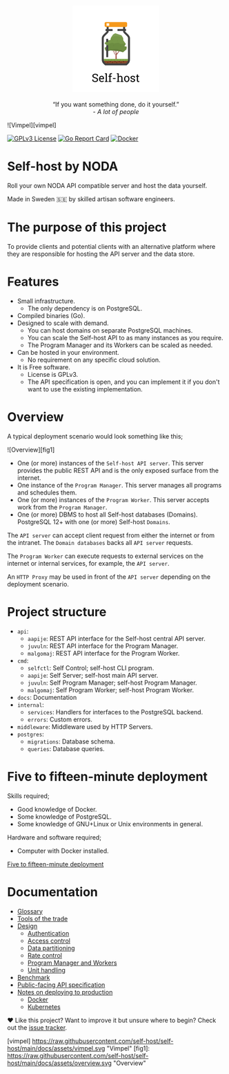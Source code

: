 <p align="center">
    <img src="https://raw.githubusercontent.com/self-host/self-host/main/docs/assets/logo.svg" width="200" height="200">
    <br>
    <br>
    <quote>&ldquo;If you want something done, do it yourself.&rdquo;</quote>
    <br>
    <i>- A lot of people</i>
</p>


![Vimpel][vimpel]

[![GPLv3 License](https://img.shields.io/badge/license-GPLv3-blue)](https://github.com/self-host/self-host/blob/master/LICENSE)
[![Go Report Card](https://goreportcard.com/badge/github.com/self-host/self-host)](https://goreportcard.com/report/github.com/self-host/self-host)
[![Docker](https://github.com/self-host/self-host/actions/workflows/docker.yml/badge.svg)](https://github.com/self-host/self-host/actions/workflows/docker.yml)

# Self-host by NODA

Roll your own NODA API compatible server and host the data yourself.

Made in Sweden :sweden: by skilled artisan software engineers.


# The purpose of this project

To provide clients and potential clients with an alternative platform where they are responsible for hosting the API server and the data store.


# Features

- Small infrastructure.
    + The only dependency is on PostgreSQL.
- Compiled binaries (Go).
- Designed to scale with demand.
    + You can host domains on separate PostgreSQL machines.
    + You can scale the Self-host API to as many instances as you require.
    + The Program Manager and its Workers can be scaled as needed.
- Can be hosted in your environment.
    + No requirement on any specific cloud solution.
- It is Free software.
    + License is GPLv3.
    + The API specification is open, and you can implement it if you don't want to use the existing implementation.


# Overview

A typical deployment scenario would look something like this;

![Overview][fig1]

- One (or more) instances of the `Self-host API server`. This server provides the public REST API and is the only exposed surface from the internet.
- One instance of the `Program Manager`. This server manages all programs and schedules them.
- One (or more) instances of the `Program Worker`. This server accepts work from the `Program Manager`.
- One (or more) DBMS to host all Self-host databases (Domains). PostgreSQL 12+ with one (or more) Self-host `Domains`.

The `API server` can accept client request from either the internet or from the intranet. The `Domain databases` backs all `API server` requests.

The `Program Worker` can execute requests to external services on the internet or internal services, for example, the `API server`.

An `HTTP Proxy` may be used in front of the `API server` depending on the deployment scenario.


# Project structure

- `api`:
    + `aapije`: REST API interface for the Self-host central API server.
    + `juvuln`: REST API interface for the Program Manager.
    + `malgomaj`: REST API interface for the Program Worker.
- `cmd`:
    + `selfctl`: Self Control; self-host CLI program.
    + `aapije`: Self Server; self-host main API server.
    + `juvuln`: Self Program Manager; self-host Program Manager.
    + `malgomaj`: Self Program Worker; self-host Program Worker.
- `docs`: Documentation
- `internal`:
    + `services`: Handlers for interfaces to the PostgreSQL backend.
    + `errors`: Custom errors.
- `middleware`: Middleware used by HTTP Servers.
- `postgres`:
    + `migrations`: Database schema.
    + `queries`: Database queries.


# Five to fifteen-minute deployment

Skills required;

- Good knowledge of Docker.
- Some knowledge of PostgreSQL.
- Some knowledge of GNU+Linux or Unix environments in general.

Hardware and software required;

- Computer with Docker installed.

[Five to fifteen-minute deployment](https://github.com/self-host/self-host/blob/main/docs/test_deployment.md)


# Documentation

- [Glossary](https://github.com/self-host/self-host/blob/main/docs/glossary.md)
- [Tools of the trade](https://github.com/self-host/self-host/blob/main/docs/tools_of_the_trade.md)
- [Design](https://github.com/self-host/self-host/blob/main/docs/design.md)
    + [Authentication](https://github.com/self-host/self-host/blob/main/docs/authentication.md)
    + [Access control](https://github.com/self-host/self-host/blob/main/docs/access_control.md)
    + [Data partitioning](https://github.com/self-host/self-host/blob/main/docs/data_partitioning.md)
    + [Rate control](https://github.com/self-host/self-host/blob/main/docs/rate_control.md)
    + [Program Manager and Workers](https://github.com/self-host/self-host/blob/main/docs/program_manager_worker.md)
    + [Unit handling](https://github.com/self-host/self-host/blob/main/docs/unit_handling.md)
- [Benchmark](https://github.com/self-host/self-host/blob/main/docs/benchmark_overview.md)
- [Public-facing API specification](https://petstore.swagger.io/?url=https://raw.githubusercontent.com/self-host/self-host/main/api/aapije/rest/openapiv3.yaml)
- [Notes on deploying to production](https://github.com/self-host/self-host/blob/main/docs/production_deployment.md)
    + [Docker](https://github.com/self-host/self-host/blob/main/docs/docker_deployment.md)
    + [Kubernetes](https://github.com/self-host/self-host/blob/main/docs/k8s_deployment.md)


:hearts: Like this project? Want to improve it but unsure where to begin? Check out the [issue tracker](https://github.com/self-host/self-host/issues).


[vimpel] https://raw.githubusercontent.com/self-host/self-host/main/docs/assets/vimpel.svg "Vimpel"
[fig1]: https://raw.githubusercontent.com/self-host/self-host/main/docs/assets/overview.svg "Overview"
